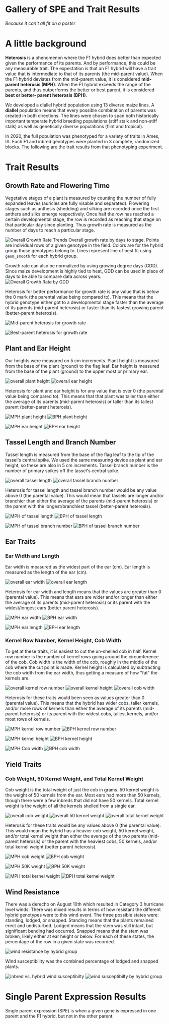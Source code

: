 # Gallery of SPE and Trait Results
_Because it can't all fit on a poster_

# A little background

**Heterosis** is a phenomenon where the F1 hybrid does better than expected given the performance of its parents. 
And by performance, this could be any measurable trait. 
The expectation is that an F1 hybrid will have a trait value that is intermediate to that of its parents (the mid-parent value). 
When the F1 hybrid deviates from the mid-parent value, it is considered **mid-parent heterosis (MPH)**. 
When the F1 hybrid exceeds the range of the parents, and thus outperforms the better or best parent, it is considered **best or better- parent heterosis (BPH)**.

We developed a diallel hybrid population using 13 diverse maize lines. 
A **diallel** population means that every possible combination of parents was created in both directions. 
The lines were chosen to span both historically important temperate hybrid breeding populations (stiff stalk and non-stiff stalk) as well as genetically diverse populations (flint and tropical). 

In 2020, the full population was phenotyped for a variety of traits in Ames, IA. 
Each F1 and inbred genotypes were planted in 3 complete, randomized blocks. 
The following are the trait results from that phenotyping experiment. 

# Trait Results
## Growth Rate and Flowering Time

Vegetative stages of a plant is measured by counting the number of fully expanded leaves (auricles are fully visable and separated).
Flowering stages such as anthesis (shedding) and silking are recorded once the first anthers and silks emerge respectively.
Once half the row has reached a certain developmental stage, the row is recorded as reaching that stage on that particular day since planting.
Thus growth rate is measured as the number of days to reach a particular stage. 

![Overall Growth Rate Trends](OverallGrowthTrends_2020.png)
Overall growth rate by days to stage. 
Points are individual rows of a given genotype in the field. 
Colors are for the hybrid group those genotypes belong to. 
Lines represent line of best fit using `geom_smooth` for each hybrid group. 

Growth rate can also be normalized by using growing degree days (GDD). 
Since maize development is highly tied to heat, GDD can be used in place of days to be able to compare data across years. 
![Overall Growth Rate by GDD](GrowthRate.GDD.heatmap.png)

Heterosis for better performance for growth rate is any value that is below the 0 mark (the parental value being compared to). 
This means that the hybrid genotype either got to a developmental stage faster than the average of its parents (mid-parent heterosis) or faster than its fastest growing parent (better-parent heterosis). 

![Mid-parent heterosis for growth rate](midparentheterosis_GrowthRate_2020.png)

![Best-parent heterosis for growth rate](Bestparentheterosis_growthrate_2020.png)

## Plant and Ear Height
Our heights were measured on 5 cm increments. Plant height is measured from the base of the plant (ground) to the flag leaf. Ear height is measured from the base of the plant (ground) to the upper most or primary ear. 

![overall plant height](plantHeight.box-violinplot.lettered.png)
![overall ear height](earHeight.box-violinplot.lettered.png)

Heterosis for plant and ear height is for any value that is over 0 (the parental value being compared to). 
This means that that plant was taller than either the average of its parents (mid-parent heterosis) or taller than its tallest parent (better-parent heterosis).

![MPH plant height](mph.plantHeight.box-violinplot.lettered.png)
![BPH plant height](bph.plantHeight.box-violinplot.lettered.png)

![MPH ear height](mph.earHeight.box-violinplot.lettered.png)
![BPH ear height](bph.earHeight.box-violinplot.lettered.png)
 

## Tassel Length and Branch Number

Tassel length is measured from the base of the flag leaf to the tip of the tassel's central spike. 
We used the same measuring device as plant and ear height, so these are also in 5 cm increments. 
Tassel branch number is the number of primary spikes off the tassel's central spike. 

![overall tassel length](tassellength.violin.labeled.png)
![overall tassel branch number](tasselbranchnumber.violin.labeled.png)

Heterosis for tassel length and tassel branch number would be any value above 0 (the parental value). This would mean that tassels are longer and/or branchier than either the average of the parents (mid-parent heterosis) or the parent with the longest/branchiest tassel (better-parent heterosis).

![MPH of tassel length](tassellength.mph.violin.labeled.png)
![BPH of tassel length](tassellength.bph.violin.labeled.png)

![MPH of tassel branch number](tasselbranchnumber.mph.violin.labeled.png)
![BPH of tassel branch number](tasselbranchnumber.bph.violin.labeled.png)

## Ear Traits
### Ear Width and Length

Ear width is measured as the widest part of the ear (cm). 
Ear length is measured as the length of the ear (cm). 

![overall ear width](earwidth.box-violinplot.lettered.png)
![overall ear length](earlength.box-violinplot.lettered.png)

Heterosis for ear width and length means that the values are greater than 0 (parental value). This means that ears are wider and/or longer than either the average of its parents (mid-parent heterosis) or its parent with the widest/longest ears (better parent heterosis). 

![MPH ear width](mph.earwidth.box-violinplot.lettered.png)
![BPH ear width](bph.earwidth.box-violinplot.lettered.png)

![MPH ear length](mph.earlength.box-violinplot.lettered.png)
![BPH ear length](bph.earlength.box-violinplot.lettered.png)

### Kernel Row Number, Kernel Height, Cob Width

To get at these traits, it is easiest to cut the un-shelled cob in half. 
Kernel row number is the number of kernel rows going around the circumference of the cob. 
Cob width is the width of the cob, roughly in the middle of the cob where the cut point is made. 
Kernel height is calculated by subtracting the cob width from the ear width, thus getting a measure of how "fat" the kernels are. 

![overall kernel row number](kernelrownumber.box-violinplot.lettered.png)
![overall kernel height](kernelheight.box-violinplot.lettered.png)
![overall cob width](cobwidth.box-violinplot.lettered.png)

Heterosis for these traits would been seen as values greater than 0 (parental value). This means that the hybrid has wider cobs, taller kernels, and/or more rows of kernels than either the average of its parents (mid-parent heterosis) or its parent with the widest cobs, tallest kernels, and/or most rows of kernels. 

![MPH kernel row number](mph.kernelrownumber.box-violinplot.lettered.png)
![BPH kernel row number](bph.kernelrownumber.box-violinplot.lettered.png)

![MPH kernel height](mph.kernelheight.box-violinplot.lettered.png)
![BPH kernel height](bph.kernelheight.box-violinplot.lettered.png)

![MPH Cob width](mph.cobwidth.box-violinplot.lettered.png)
![BPH cob width](bph.cobwidth.box-violinplot.lettered.png)

## Yield Traits
### Cob Weight, 50 Kernel Weight, and Total Kernel Weight

Cob weight is the total weight of just the cob in grams. 
50 kernel weight is the weight of 50 kernels from the ear. 
Most ears had more than 50 kernels, though there were a few inbreds that did not have 50 kernels. 
Total kernel weight is the weight of all the kernels shelled from a single ear. 

![overall cob weight](cobweight.box-violinplot.lettered.png)
![overall 50 kernel weight](fiftykernelweight.box-violinplot.lettered.png)
![overall total kernel weight](totalkernelweight.box-jitterplot.lettered.png)

Heterosis for these traits would be any values above 0 (the parental value). This would mean the hybrid has a heavier cob weight, 50 kernel weight, and/or total kernel weight than either the average of the two parents (mid-parent heterosis) or the parent with the heaviest cobs, 50 kernels, and/or total kernel weight (better parent heterosis). 

![MPH cob weight](mph.cobweight.box-violinplot.lettered.png)
![BPH cob weight](bph.cobweight.box-violinplot.lettered.png)

![MPH 50K weight](mph.fiftykernelweight.box-violinplot.lettered.png)
![BPH 50K weight](bph.fiftykernelweight.box-violinplot.lettered.png)

![MPH total kernel weight](mph.totalkernelweight.box-violinplot.lettered.png)
![BPH total kernel weight](bph.totalkernelweight.box-violinplot.lettered.png)

## Wind Resistance

There was a derecho on August 10th which resulted in Category 3 hurricane level winds. 
There was mixed results in terms of how resistant the different hybrid genotypes were to this wind event. 
The three possible states were: standing, lodged, or snapped. 
Standing means that the plants remained erect and undisturbed. 
Lodged means that the stem was still intact, but significant bending had occurred. 
Snapped means that the stem was broken, likely either at ear height or below. 
For each of these states, the percentage of the row in a given state was recorded. 

![wind resistance by hybrid group](windresistance_density.HybridGroup.png)

Wind susceptibility was the combined percentage of lodged and snapped plants. 

![inbred vs. hybrid wind susceptibilty](windresistance_density_windsuscept.inbredvhybrid.png)
![wind susceptibilty by hybrid group](windresistance_density_windsuscept.HybridGroup.png)

# Single Parent Expression Results
Single parent expression (SPE) is when a given gene is expressed in one parent and the F1 hybrid, but not in the other parent. 
